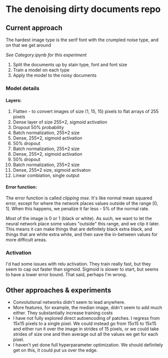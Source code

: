 The denoising dirty documents repo
==================================

Current approach
----------------
The hardest image type is the serif font with the crumpled noise type, and on that we get around

*See Category.ipynb for this experiment*

1. Split the documents up by stain type, font and font size
2. Train a model on each type
3. Apply the model to the noisy documents

### Model details

#### Layers:

1. Flatten - to convert images of size (1, 15, 15) pixels to flat arrays of 255 pixels
2. Dense layer of size 255*2, sigmoid activation
3. Dropout 50% probability
4. Batch normalization, 255*2 size
5. Dense, 255*2, sigmoid activation
6. 50% dropout
7. Batch normalization, 255*2 size
8. Dense, 255*2, sigmoid activation
9. 50% dropout
10. Batch normalization, 255*2 size
11. Dense, 255*2 size, sigmoid activaton
12. Linear combiation, single output

#### Error function:

The error function is called _clipping mse_. It's like normal mean squared error, 
except for where the network places values outside of the range [0, 1]. When this
happens, we penalize it far less - 5% of the normal rate. 

Most of the image is 0 or 1 (black or white). As such, we want to let the neural
network place some values "outside" this range, and we clip it later. This means 
it can make things that are definitely black extra black, and things that are 
white extra white, and then save the in-between values for more difficult areas.

### Activation

I'd had some issues with relu activation. They train really fast, but they seem
to cap out faster than sigmoid. Sigmoid is slower to start, but seems to have a 
lower error bound. That said, perhaps I'm wrong.


Other approaches & experiments
------------------------------

- Convolutional networks didn't seem to lead anywhere.
- More features, for example, the median image, didn't seem to add much either. They substantially increase training costs 
- I have not fully explored direct autoencoding of patches. I regress from 15x15 pixels to a single pixel. We could instead go from 15x15 to 15x15 and 
  either run it over the image in strides of 15 pixels, or we could take strides of size one and then average out all the values we get for each pixel.
- I haven't yet done full hyperparameter optimization. We should definitely get on this, it could put us over the edge.
